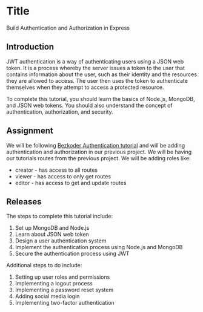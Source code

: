 # Title
Build Authentication and Authorization in Express


## Introduction

JWT authentication is a way of authenticating users using a JSON web token. It is a process whereby the server issues a token to the user that contains information about the user, such as their identity and the resources they are allowed to access. The user then uses the token to authenticate themselves when they attempt to access a protected resource.

To complete this tutorial, you should learn the basics of Node.js, MongoDB, and JSON web tokens. You should also understand the concept of authentication, authorization, and security.

## Assignment

We will be following [Bezkoder Authentication tutorial](https://www.bezkoder.com/node-js-mongodb-auth-jwt/) and will be adding authentication and authorization in our previous project. We will be having our tutorials routes from the previous project. 
We will be adding roles like:
- creator - has access to all routes
- viewer - has access to only get routes
- editor - has access to get and update routes

## Releases

The steps to complete this tutorial include:
1. Set up MongoDB and Node.js
2. Learn about JSON web token
3. Design a user authentication system
4. Implement the authentication process using Node.js and MongoDB
5. Secure the authentication process using JWT

Additional steps to do include:
1. Setting up user roles and permissions
2. Implementing a logout process
3. Implementing a password reset system
4. Adding social media login
5. Implementing two-factor authentication
